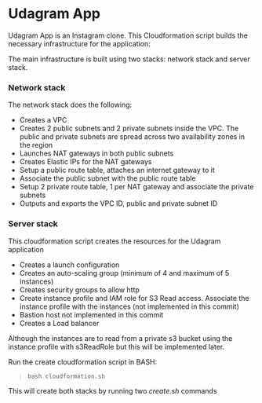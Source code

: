 # Udagram App

Udagram App is an Instagram clone. This Cloudformation script builds the necessary infrastructure for the application:

The main infrastructure is built using two stacks: network stack and server stack.

### Network stack
The network stack does the following:
- Creates a VPC
- Creates 2 public subnets and 2 private subnets inside the VPC. The public and private subnets are spread across two availability zones in the region
- Launches NAT gateways in both public subnets
- Creates Elastic IPs for the NAT gateways
- Setup a public route table, attaches an internet gateway to it
- Associate the public subnet with the public route table 
- Setup 2 private route table, 1 per NAT gateway and associate the private subnets
- Outputs and exports the VPC ID, public and private subnet ID

### Server stack

This cloudformation script creates the resources for the Udagram application
- Creates a launch configuration
- Creates an auto-scaling group (minimum of 4 and maximum of 5 instances)
- Creates security groups to allow http
- Create instance profile and IAM role for S3 Read access. Associate the instance profile with the instances (not implemented in this commit)
- Bastion host not implemented in this commit
- Creates a Load balancer

Although the instances are to read from a private s3 bucket using the instance profile with s3ReadRole but this will be implemented later.

Run the create cloudformation script in BASH:
> `bash cloudformation.sh`

This will create both stacks by running two _create.sh_ commands
